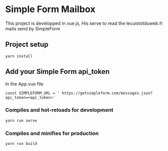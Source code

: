 # Simple Form Mailbox

This project is developped in vue.js, His serve to read the lecuistotduweb.fr mails send by SimpleForm

## Project setup
```
yarn install
```

## Add your Simple Form api_token
In the App.vue file
```
const SIMPLEFORM_URL = ' https://getsimpleform.com/messages.json?api_token=<api_token>'
```

### Compiles and hot-reloads for development
```
yarn run serve
```

### Compiles and minifies for production
```
yarn run build
```